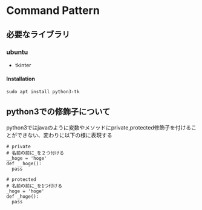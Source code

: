 # Command Pattern

## 必要なライブラリ

### ubuntu
- tkinter
#### Installation
```
sudo apt install python3-tk
```
## python3での修飾子について
python3ではjavaのように変数やメソッドにprivate,protected修飾子を付けることができない、変わりに以下の様に表現する
```
# private
# 名前の前に_を２つ付ける
__hoge = 'hoge'
def __hoge():
  pass

# protected
# 名前の前に_を1つ付ける
_hoge = 'hoge'
def _hoge():
  pass
```
